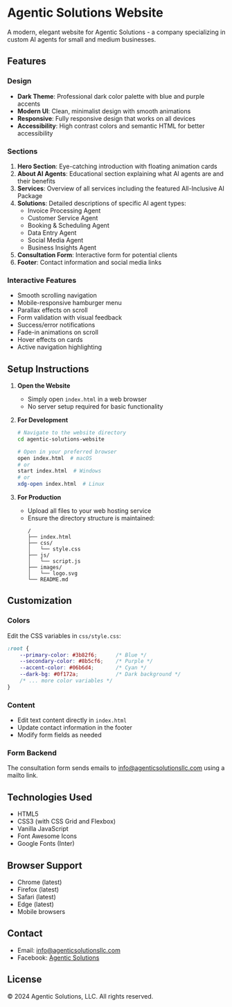 # Agentic Solutions Website

A modern, elegant website for Agentic Solutions - a company specializing in custom AI agents for small and medium businesses.

## Features

### Design
- **Dark Theme**: Professional dark color palette with blue and purple accents
- **Modern UI**: Clean, minimalist design with smooth animations
- **Responsive**: Fully responsive design that works on all devices
- **Accessibility**: High contrast colors and semantic HTML for better accessibility

### Sections
1. **Hero Section**: Eye-catching introduction with floating animation cards
2. **About AI Agents**: Educational section explaining what AI agents are and their benefits
3. **Services**: Overview of all services including the featured All-Inclusive AI Package
4. **Solutions**: Detailed descriptions of specific AI agent types:
   - Invoice Processing Agent
   - Customer Service Agent
   - Booking & Scheduling Agent
   - Data Entry Agent
   - Social Media Agent
   - Business Insights Agent
5. **Consultation Form**: Interactive form for potential clients
6. **Footer**: Contact information and social media links

### Interactive Features
- Smooth scrolling navigation
- Mobile-responsive hamburger menu
- Parallax effects on scroll
- Form validation with visual feedback
- Success/error notifications
- Fade-in animations on scroll
- Hover effects on cards
- Active navigation highlighting

## Setup Instructions

1. **Open the Website**
   - Simply open `index.html` in a web browser
   - No server setup required for basic functionality

2. **For Development**
   ```bash
   # Navigate to the website directory
   cd agentic-solutions-website
   
   # Open in your preferred browser
   open index.html  # macOS
   # or
   start index.html  # Windows
   # or
   xdg-open index.html  # Linux
   ```

3. **For Production**
   - Upload all files to your web hosting service
   - Ensure the directory structure is maintained:
     ```
     /
     ├── index.html
     ├── css/
     │   └── style.css
     ├── js/
     │   └── script.js
     ├── images/
     │   └── logo.svg
     └── README.md
     ```

## Customization

### Colors
Edit the CSS variables in `css/style.css`:
```css
:root {
    --primary-color: #3b82f6;      /* Blue */
    --secondary-color: #8b5cf6;    /* Purple */
    --accent-color: #06b6d4;       /* Cyan */
    --dark-bg: #0f172a;            /* Dark background */
    /* ... more color variables */
}
```

### Content
- Edit text content directly in `index.html`
- Update contact information in the footer
- Modify form fields as needed

### Form Backend
The consultation form sends emails to info@agenticsolutionsllc.com using a mailto link.

## Technologies Used
- HTML5
- CSS3 (with CSS Grid and Flexbox)
- Vanilla JavaScript
- Font Awesome Icons
- Google Fonts (Inter)

## Browser Support
- Chrome (latest)
- Firefox (latest)
- Safari (latest)
- Edge (latest)
- Mobile browsers

## Contact
- Email: info@agenticsolutionsllc.com
- Facebook: [Agentic Solutions](https://www.facebook.com/profile.php?id=61577005040302)

## License
© 2024 Agentic Solutions, LLC. All rights reserved.
